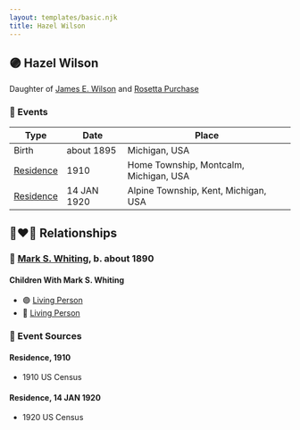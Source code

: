 ```yaml
---
layout: templates/basic.njk
title: Hazel Wilson
---
```

## 🟣 Hazel Wilson

Daughter of [James E. Wilson](/people/5/54950695) and [Rosetta Purchase](/people/2/27770192)

### 📆 Events

Type | Date | Place
------ | ------ | ------
Birth | about 1895 | Michigan, USA
[Residence](#event-3d522b48-dc23-43e7-9565-a1cf9a5c6fd0) | 1910 | Home Township, Montcalm, Michigan, USA
[Residence](#event-90bf0015-b747-4582-ac44-807027f012e3) | 14 JAN 1920 | Alpine Township, Kent, Michigan, USA

## 👩‍❤️‍👨 Relationships

### 🔵 [Mark S. Whiting](/people/7/73821567), b. about 1890

#### Children With Mark S. Whiting
* 🟣 [Living Person](/people/2/25706609)
* 🔵 [Living Person](/people/1/18721885)
### 📰 Event Sources

#### <a id="event-3d522b48-dc23-43e7-9565-a1cf9a5c6fd0"></a> Residence, 1910
* 1910 US Census

#### <a id="event-90bf0015-b747-4582-ac44-807027f012e3"></a> Residence, 14 JAN 1920
* 1920 US Census
